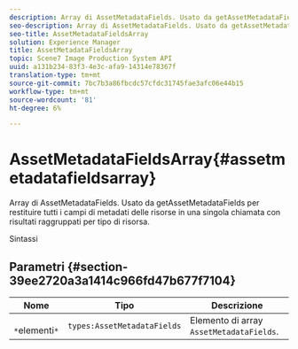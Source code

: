 ```yaml
---
description: Array di AssetMetadataFields. Usato da getAssetMetadataFields per restituire tutti i campi di metadati delle risorse in una singola chiamata con risultati raggruppati per tipo di risorsa.
seo-description: Array di AssetMetadataFields. Usato da getAssetMetadataFields per restituire tutti i campi di metadati delle risorse in una singola chiamata con risultati raggruppati per tipo di risorsa.
seo-title: AssetMetadataFieldsArray
solution: Experience Manager
title: AssetMetadataFieldsArray
topic: Scene7 Image Production System API
uuid: a131b234-83f3-4e3c-afa9-14314e78367f
translation-type: tm+mt
source-git-commit: 7bc7b3a86fbcdc57cfdc31745fae3afc06e44b15
workflow-type: tm+mt
source-wordcount: '81'
ht-degree: 6%

---
```



# AssetMetadataFieldsArray{#assetmetadatafieldsarray}

Array di AssetMetadataFields. Usato da getAssetMetadataFields per restituire tutti i campi di metadati delle risorse in una singola chiamata con risultati raggruppati per tipo di risorsa.

Sintassi

## Parametri {#section-39ee2720a3a1414c966fd47b677f7104}

| Nome | Tipo | Descrizione |
|---|---|---|
| ` *`elementi`*` | `types:AssetMetadataFields` | Elemento di array `AssetMetadataFields`. |

